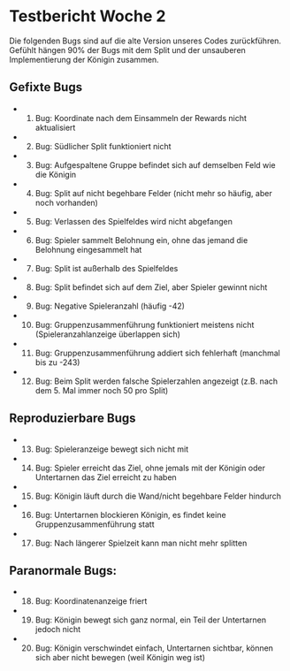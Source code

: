 # Testbericht Woche 2

Die folgenden Bugs sind auf die alte Version unseres Codes zurückführen. Gefühlt hängen 90% der Bugs mit dem Split und der unsauberen Implementierung der Königin zusammen.

## Gefixte Bugs

- 1. Bug: Koordinate nach dem Einsammeln der Rewards nicht aktualisiert
- 2. Bug: Südlicher Split funktioniert nicht
- 3. Bug: Aufgespaltene Gruppe befindet sich auf demselben Feld wie die Königin
- 4. Bug: Split auf nicht begehbare Felder (nicht mehr so häufig, aber noch vorhanden)
- 5. Bug: Verlassen des Spielfeldes wird nicht abgefangen
- 6. Bug: Spieler sammelt Belohnung ein, ohne das jemand die Belohnung eingesammelt hat
- 7. Bug: Split ist außerhalb des Spielfeldes
- 8. Bug: Split befindet sich auf dem Ziel, aber Spieler gewinnt nicht
- 9. Bug: Negative Spieleranzahl (häufig -42)
- 10. Bug: Gruppenzusammenführung funktioniert meistens nicht (Spieleranzahlanzeige überlappen sich)
- 11. Bug: Gruppenzusammenführung addiert sich fehlerhaft (manchmal bis zu -243)
- 12. Bug: Beim Split werden falsche Spielerzahlen angezeigt (z.B. nach dem 5. Mal immer noch 50 pro Split)

## Reproduzierbare Bugs

- 13. Bug: Spieleranzeige bewegt sich nicht mit
- 14. Bug: Spieler erreicht das Ziel, ohne jemals mit der Königin oder Untertarnen das Ziel erreicht zu haben
- 15. Bug: Königin läuft durch die Wand/nicht begehbare Felder hindurch
- 16. Bug: Untertarnen blockieren Königin, es findet keine Gruppenzusammenführung statt
- 17. Bug: Nach längerer Spielzeit kann man nicht mehr splitten

## Paranormale Bugs:

- 18. Bug: Koordinatenanzeige friert
- 19. Bug: Königin bewegt sich ganz normal, ein Teil der Untertarnen jedoch nicht
- 20. Bug: Königin verschwindet einfach, Untertarnen sichtbar, können sich aber nicht bewegen (weil Königin weg ist)
